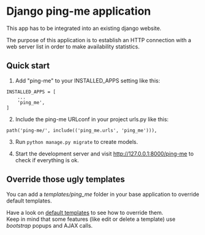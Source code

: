# Django ping-me application
 
This app has to be integrated into an existing django website.

The purpose of this application is to establish an HTTP connection with a web server list in order to make availability statistics.

## Quick start

1. Add "ping-me" to your INSTALLED_APPS setting like this:
```
INSTALLED_APPS = [  
    ...  
    'ping_me',  
]
```

2. Include the ping-me URLconf in your project urls.py like this:
```
path('ping-me/', include(('ping_me.urls', 'ping_me'))),
```

3. Run `python manage.py migrate` to create models.

4. Start the development server and visit http://127.0.0.1:8000/ping-me to check if everything is ok.

## Override those ugly templates

You can add a *templates/ping_me* folder in your base application to override default templates.

Have a look on [default templates](https://gitlab.com/aloha68/django-ping-me/tree/master/ping_me/templates/ping_me) to see how to override them.  
Keep in mind that some features (like edit or delete a template) use *bootstrap* popups and AJAX calls.
